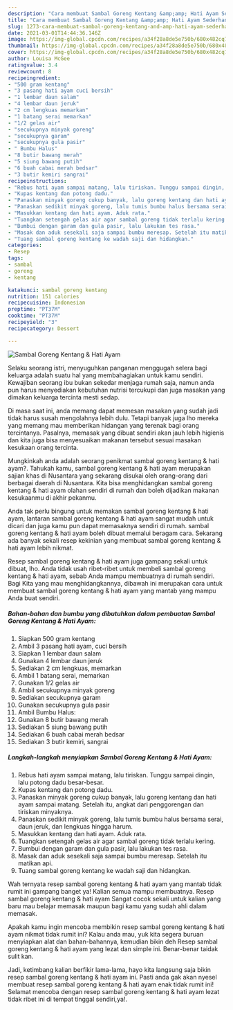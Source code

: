 ```yaml
---
description: "Cara membuat Sambal Goreng Kentang &amp;amp; Hati Ayam Sederhana Untuk Jualan"
title: "Cara membuat Sambal Goreng Kentang &amp;amp; Hati Ayam Sederhana Untuk Jualan"
slug: 1273-cara-membuat-sambal-goreng-kentang-and-amp-hati-ayam-sederhana-untuk-jualan
date: 2021-03-01T14:44:36.146Z
image: https://img-global.cpcdn.com/recipes/a34f28a8de5e750b/680x482cq70/sambal-goreng-kentang-hati-ayam-foto-resep-utama.jpg
thumbnail: https://img-global.cpcdn.com/recipes/a34f28a8de5e750b/680x482cq70/sambal-goreng-kentang-hati-ayam-foto-resep-utama.jpg
cover: https://img-global.cpcdn.com/recipes/a34f28a8de5e750b/680x482cq70/sambal-goreng-kentang-hati-ayam-foto-resep-utama.jpg
author: Louisa McGee
ratingvalue: 3.4
reviewcount: 8
recipeingredient:
- "500 gram kentang"
- "3 pasang hati ayam cuci bersih"
- "1 lembar daun salam"
- "4 lembar daun jeruk"
- "2 cm lengkuas memarkan"
- "1 batang serai memarkan"
- "1/2 gelas air"
- "secukupnya minyak goreng"
- "secukupnya garam"
- "secukupnya gula pasir"
- " Bumbu Halus"
- "8 butir bawang merah"
- "5 siung bawang putih"
- "6 buah cabai merah bedsar"
- "3 butir kemiri sangrai"
recipeinstructions:
- "Rebus hati ayam sampai matang, lalu tiriskan. Tunggu sampai dingin, lalu potong dadu besar-besar."
- "Kupas kentang dan potong dadu."
- "Panaskan minyak goreng cukup banyak, lalu goreng kentang dan hati ayam sampai matang. Setelah itu, angkat dari penggorengan dan tiriskan minyaknya."
- "Panaskan sedikit minyak goreng, lalu tumis bumbu halus bersama serai, daun jeruk, dan lengkuas hingga harum."
- "Masukkan kentang dan hati ayam. Aduk rata."
- "Tuangkan setengah gelas air agar sambal goreng tidak terlalu kering."
- "Bumbui dengan garam dan gula pasir, lalu lakukan tes rasa."
- "Masak dan aduk sesekali saja sampai bumbu meresap. Setelah itu matikan api."
- "Tuang sambal goreng kentang ke wadah saji dan hidangkan."
categories:
- Resep
tags:
- sambal
- goreng
- kentang

katakunci: sambal goreng kentang 
nutrition: 151 calories
recipecuisine: Indonesian
preptime: "PT37M"
cooktime: "PT37M"
recipeyield: "3"
recipecategory: Dessert

---
```



![Sambal Goreng Kentang &amp; Hati Ayam](https://img-global.cpcdn.com/recipes/a34f28a8de5e750b/680x482cq70/sambal-goreng-kentang-hati-ayam-foto-resep-utama.jpg)

Selaku seorang istri, menyuguhkan panganan menggugah selera bagi keluarga adalah suatu hal yang membahagiakan untuk kamu sendiri. Kewajiban seorang ibu bukan sekedar menjaga rumah saja, namun anda pun harus menyediakan kebutuhan nutrisi tercukupi dan juga masakan yang dimakan keluarga tercinta mesti sedap.

Di masa  saat ini, anda memang dapat memesan masakan yang sudah jadi tidak harus susah mengolahnya lebih dulu. Tetapi banyak juga lho mereka yang memang mau memberikan hidangan yang terenak bagi orang tercintanya. Pasalnya, memasak yang dibuat sendiri akan jauh lebih higienis dan kita juga bisa menyesuaikan makanan tersebut sesuai masakan kesukaan orang tercinta. 



Mungkinkah anda adalah seorang penikmat sambal goreng kentang &amp; hati ayam?. Tahukah kamu, sambal goreng kentang &amp; hati ayam merupakan sajian khas di Nusantara yang sekarang disukai oleh orang-orang dari berbagai daerah di Nusantara. Kita bisa menghidangkan sambal goreng kentang &amp; hati ayam olahan sendiri di rumah dan boleh dijadikan makanan kesukaanmu di akhir pekanmu.

Anda tak perlu bingung untuk memakan sambal goreng kentang &amp; hati ayam, lantaran sambal goreng kentang &amp; hati ayam sangat mudah untuk dicari dan juga kamu pun dapat memasaknya sendiri di rumah. sambal goreng kentang &amp; hati ayam boleh dibuat memalui beragam cara. Sekarang ada banyak sekali resep kekinian yang membuat sambal goreng kentang &amp; hati ayam lebih nikmat.

Resep sambal goreng kentang &amp; hati ayam juga gampang sekali untuk dibuat, lho. Anda tidak usah ribet-ribet untuk membeli sambal goreng kentang &amp; hati ayam, sebab Anda mampu membuatnya di rumah sendiri. Bagi Kita yang mau menghidangkannya, dibawah ini merupakan cara untuk membuat sambal goreng kentang &amp; hati ayam yang mantab yang mampu Anda buat sendiri.

<!--inarticleads1-->

##### Bahan-bahan dan bumbu yang dibutuhkan dalam pembuatan Sambal Goreng Kentang &amp; Hati Ayam:

1. Siapkan 500 gram kentang
1. Ambil 3 pasang hati ayam, cuci bersih
1. Siapkan 1 lembar daun salam
1. Gunakan 4 lembar daun jeruk
1. Sediakan 2 cm lengkuas, memarkan
1. Ambil 1 batang serai, memarkan
1. Gunakan 1/2 gelas air
1. Ambil secukupnya minyak goreng
1. Sediakan secukupnya garam
1. Gunakan secukupnya gula pasir
1. Ambil  Bumbu Halus:
1. Gunakan 8 butir bawang merah
1. Sediakan 5 siung bawang putih
1. Sediakan 6 buah cabai merah bedsar
1. Sediakan 3 butir kemiri, sangrai




<!--inarticleads2-->

##### Langkah-langkah menyiapkan Sambal Goreng Kentang &amp; Hati Ayam:

1. Rebus hati ayam sampai matang, lalu tiriskan. Tunggu sampai dingin, lalu potong dadu besar-besar.
1. Kupas kentang dan potong dadu.
1. Panaskan minyak goreng cukup banyak, lalu goreng kentang dan hati ayam sampai matang. Setelah itu, angkat dari penggorengan dan tiriskan minyaknya.
1. Panaskan sedikit minyak goreng, lalu tumis bumbu halus bersama serai, daun jeruk, dan lengkuas hingga harum.
1. Masukkan kentang dan hati ayam. Aduk rata.
1. Tuangkan setengah gelas air agar sambal goreng tidak terlalu kering.
1. Bumbui dengan garam dan gula pasir, lalu lakukan tes rasa.
1. Masak dan aduk sesekali saja sampai bumbu meresap. Setelah itu matikan api.
1. Tuang sambal goreng kentang ke wadah saji dan hidangkan.




Wah ternyata resep sambal goreng kentang &amp; hati ayam yang mantab tidak rumit ini gampang banget ya! Kalian semua mampu membuatnya. Resep sambal goreng kentang &amp; hati ayam Sangat cocok sekali untuk kalian yang baru mau belajar memasak maupun bagi kamu yang sudah ahli dalam memasak.

Apakah kamu ingin mencoba membikin resep sambal goreng kentang &amp; hati ayam nikmat tidak rumit ini? Kalau anda mau, yuk kita segera buruan menyiapkan alat dan bahan-bahannya, kemudian bikin deh Resep sambal goreng kentang &amp; hati ayam yang lezat dan simple ini. Benar-benar taidak sulit kan. 

Jadi, ketimbang kalian berfikir lama-lama, hayo kita langsung saja bikin resep sambal goreng kentang &amp; hati ayam ini. Pasti anda gak akan nyesel membuat resep sambal goreng kentang &amp; hati ayam enak tidak rumit ini! Selamat mencoba dengan resep sambal goreng kentang &amp; hati ayam lezat tidak ribet ini di tempat tinggal sendiri,ya!.


